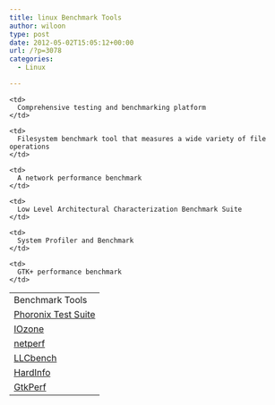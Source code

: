 ```yaml
---
title: linux Benchmark Tools
author: wiloon
type: post
date: 2012-05-02T15:05:12+00:00
url: /?p=3078
categories:
  - Linux

---
```

<table border="0" cellspacing="0" cellpadding="5">
  <tr>
    <td rowspan="1" colspan="2">
      Benchmark Tools
    </td>
  </tr>
  
  <tr>
    <td>
      <a href="http://www.linuxlinks.com/article/20120428063315595/PhoronixTestSuite.html">Phoronix Test Suite</a>
    </td>
    
    <td>
      Comprehensive testing and benchmarking platform
    </td>
  </tr>
  
  <tr>
    <td>
      <a href="http://www.linuxlinks.com/article/20120428070005215/IOzone.html">IOzone</a>
    </td>
    
    <td>
      Filesystem benchmark tool that measures a wide variety of file operations
    </td>
  </tr>
  
  <tr>
    <td>
      <a href="http://www.linuxlinks.com/article/2012042808393045/netperf.html">netperf</a>
    </td>
    
    <td>
      A network performance benchmark
    </td>
  </tr>
  
  <tr>
    <td>
      <a href="http://www.linuxlinks.com/article/20120429003043955/LLCbench.html">LLCbench</a>
    </td>
    
    <td>
      Low Level Architectural Characterization Benchmark Suite
    </td>
  </tr>
  
  <tr>
    <td>
      <a href="http://www.linuxlinks.com/article/20120428061858850/HardInfo.html">HardInfo</a>
    </td>
    
    <td>
      System Profiler and Benchmark
    </td>
  </tr>
  
  <tr>
    <td>
      <a href="http://www.linuxlinks.com/article/20120429010112631/GtkPerf.html">GtkPerf</a>
    </td>
    
    <td>
      GTK+ performance benchmark
    </td>
  </tr>
</table>